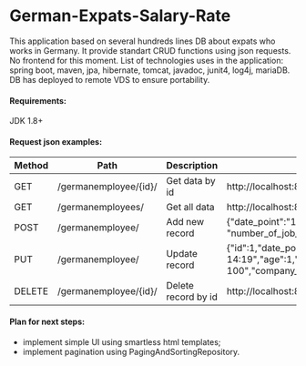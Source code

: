 # German-Expats-Salary-Rate

This application based on several hundreds lines DB about expats who works in Germany.
It provide standart CRUD functions using json requests.
No frontend for this moment.
List of technologies uses in the application: spring boot, maven, jpa, hibernate, tomcat, javadoc, junit4, log4j, mariaDB.
DB has deployed to remote VDS to ensure portability.

#### Requirements:
JDK 1.8+

#### Request json examples:

Method	| Path	| Description | Example |
------------- | ------------------- | ------------- | ------------------------- |
GET	| /germanemployee/{id}/	| Get data by id	| http://localhost:8080/germanemployee/1/ |
GET	| /germanemployees/	| Get all data	| http://localhost:8080/germanemployees/ |
POST	| /germanemployee/	| Add new record	| {"date_point":"12/13/2016 14:19","age":1,"sex":"m","city":"Berlin","position":"test","experience_in_Europe":1,"total_experience":3,"salary":54000,"salary_1_year_ago":48000,"first_europe_salary":48000, "number_of_job_in_europe":1,"work_language":"test","company_size":"50-100","company_type":"startup","level":"Senior"} |
PUT	| /germanemployee/	| Update record	| {"id":1,"date_point":"12/13/2016 14:19","age":1,"sex":"m","city":"Berlin","position":"test","experience_in_Europe":1,"total_experience":3,"salary":54000,"salary_1_year_ago":48000,"first_europe_salary":48000,"number_of_job_in_europe":1,"work_language":"test","company_size":"50-100","company_type":"startup","level":"Senior"} |
DELETE	| /germanemployee/{id}/	| Delete record	by id | http://localhost:8080//germanemployee/373/ |


#### Plan for next steps:
- implement simple UI using smartless html templates;
- implement pagination using PagingAndSortingRepository.
